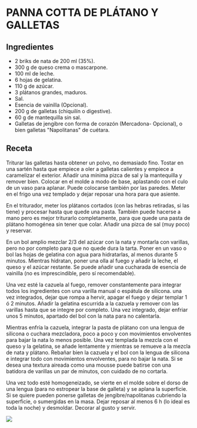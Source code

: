 # PANNA COTTA DE PLÁTANO Y GALLETAS

## Ingredientes

- 2 briks de nata de 200 ml (35%).
- 300 g de queso crema o mascarpone.
- 100 ml de leche.
- 6 hojas de gelatina.
- 110 g de azúcar.
- 3 plátanos grandes, maduros.
- Sal.
- Esencia de vainilla (Opcional).
- 200 g de galletas (chiquilín o digestive).
- 60 g de mantequilla sin sal.
- Galletas de jengibre con forma de corazón (Mercadona- Opcional), o bien galletas "Napolitanas" de cuétara.


## Receta

Triturar las galletas hasta obtener un polvo, no demasiado fino. Tostar en una sartén hasta que empiece a oler a galletas calientes y empiece a caramelizar el exterior. Añadír una mínima pizca de sal y la mantequilla y remover bien. Colocar en el molde a modo de base, aplastando con el culo de un vaso para aplanar. Puede colocarse también por las paredes. Meter en el frigo una vez templado y dejar reposar una hora para que asiente. <br>

En el triturador, meter los plátanos cortados (con las hebras retiradas, si las tiene) y procesar hasta que quede una pasta. También puede hacerse a mano pero es mejor triturarlo completamente, para que quede una pasta de plátano homogénea sin tener que colar. Añadir una pizca de sal (muy poco) y reservar.<br>

En un bol amplio mezclar 2/3 del azúcar con la nata y montarla con varillas, pero no por completo para que no quede dura la tarta. Poner en un vaso o bol las hojas de gelatina con agua para hidratarlas, al menos durante 5 minutos. Mientras hidratan, poner una olla al fuego y añadir la leche, el queso y el azúcar restante. Se puede añadir una cucharada de esencia de vainilla (no es imprescindible, pero sí recomendable). <br>

Una vez esté la cazuela al fuego, remover constantemente para integrar todos los ingredientes con una varilla manual o espátula de silicona. una vez integrados, dejar que rompa a hervir, apagar el fuego y dejar templar 1 ó 2 minutos. Añadir la gelatina escurrida a la cazuela y remover con las varillas hasta que se integre por completo. Una vez integrado, dejar enfriar unos 5 minutos, apartado del bol con la nata para no calentarla. <br>

Mientras enfría la cazuela, integrar la pasta de plátano con una lengua de silicona o cuchara mezcladora, poco a poco y con movimientos envolventes para bajar la nata lo menos posible. Una vez templada la mezcla con el queso y la gelatina, se añade lentamente y mientras se remueve a la mezcla de nata y plátano. Rebañar bien la cazuela y el bol con la lengua de silicona e integrar todo con movimientos envolventes, para no bajar la nata. Si se desea una textura aireada como una mousse puede batirse con una batidora de varillas un par de minutos, con cuidado de no cortarla. <br>

Una vez todo esté homogeneizado, se vierte en el molde sobre el dorso de una lengua (para no estropear la base de galleta) y se aplana la superficie. Si se quiere pueden ponerse galletas de jengibre/napolitanas cubriendo la superficie, o sumergidas en la masa. Dejar reposar al menos 6 h (lo ideal es toda la noche) y desmoldar. Decorar al gusto y servir.

<img src="/img/pannaCottaDePlatano.png)"/>
